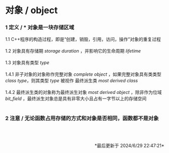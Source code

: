 # 对象 / object<br>
### 1 定义 / \* 对象是一块存储区域<br>
1.1 C++程序的构造过程，即是“创建，销毁，引用，访问，操作”对象的重复过程<br>
<br>
1.2 对象具有存储期 *storage duration* ，并影响它的生命周期 *lifetime*<br>
<br>
1.3 对象具有类型 *type*<br>
<br>
1.4.1 非子对象的对象称作完整对象 *complete object* ，如果完整对象具有类类型 *class type*，则其类型 *type* 被视作 最终派生类 *most derived class* <br>
<br>
1.4.2 最终派生类的对象称为最终派生对象 *most derived object* ，除非作为位域 *bit_field* ，最终派生对象总是具有非零大小且占有一字节以上的存储空间<br>
<br>
### 2 注意 / 无论函数占用存储的方式和对象是否相同，函数都不是对象<br>
<br>
<br><p align="right">*最后更新于 2024/6/29 22:47:21*